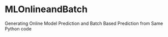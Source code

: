 # MLOnlineandBatch
Generating Online Model Prediction and Batch Based Prediction from Same Python code
